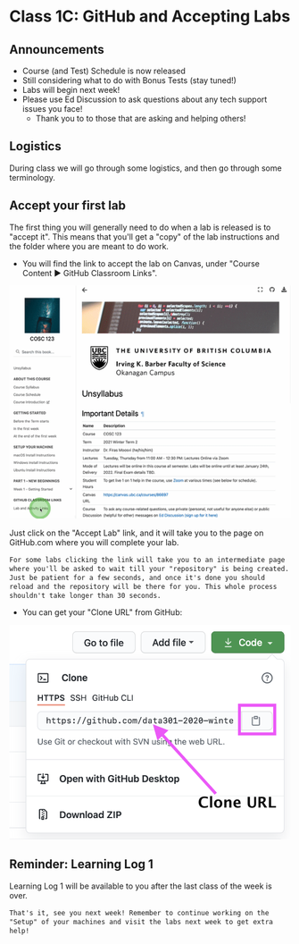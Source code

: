 # Class 1C: GitHub and Accepting Labs


## Announcements

- Course (and Test) Schedule is now released
- Still considering what to do with Bonus Tests (stay tuned!)
- Labs will begin next week!
- Please use Ed Discussion to ask questions about any tech support issues you face! 
    - Thank you to to those that are asking and helping others!

## Logistics

During class we will go through some logistics, and then go through some terminology.

## Accept your first lab

The first thing you will generally need to do when a lab is released is to "accept it".
This means that you'll get a "copy" of the lab instructions and the folder where you are meant to do work.

- You will find the link to accept the lab on Canvas, under "Course Content ▶ GitHub Classroom Links".

![Animated gif showing you where to find your lab links on Canvas, "Course Content ▶ Lab"](images/accept_activities.gif)

Just click on the "Accept Lab" link, and it will take you to the page on GitHub.com where you will complete your lab.

```{important}
For some labs clicking the link will take you to an intermediate page where you'll be asked to wait till your "repository" is being created. Just be patient for a few seconds, and once it's done you should reload and the repository will be there for you. This whole process shouldn't take longer than 30 seconds.
```
- You can get your "Clone URL" from GitHub:

![](images/cloneURL.png)


## Reminder: Learning Log 1

Learning Log 1 will be available to you after the last class of the week is over.

```{important}
That's it, see you next week! Remember to continue working on the "Setup" of your machines and visit the labs next week to get extra help!
```